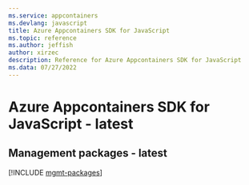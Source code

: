 ```yaml
---
ms.service: appcontainers
ms.devlang: javascript
title: Azure Appcontainers SDK for JavaScript
ms.topic: reference
ms.author: jeffish
author: xirzec
description: Reference for Azure Appcontainers SDK for JavaScript
ms.data: 07/27/2022
---
```

# Azure Appcontainers SDK for JavaScript - latest

## Management packages - latest
[!INCLUDE [mgmt-packages](appcontainers-mgmt-index.md)]